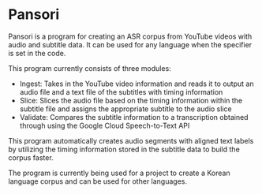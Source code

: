 # Pansori

Pansori is a program for creating an ASR corpus from YouTube videos with audio and subtitle data. It can be used for any language when the specifier is set in the code.

This program currently consists of three modules:

- Ingest: Takes in the YouTube video information and reads it to output an audio file and a text file of the subtitles with timing information
- Slice: Slices the audio file based on the timing information within the subtitle file and assigns the appropriate subtitle to the audio slice
- Validate: Compares the subtitle information to a transcription obtained through using the Google Cloud Speech-to-Text API

This program automatically creates audio segments with aligned text labels by utilizing the timing information stored in the subtitle data to build the corpus faster.

The program is currently being used for a project to create a Korean language corpus and can be used for other languages.

